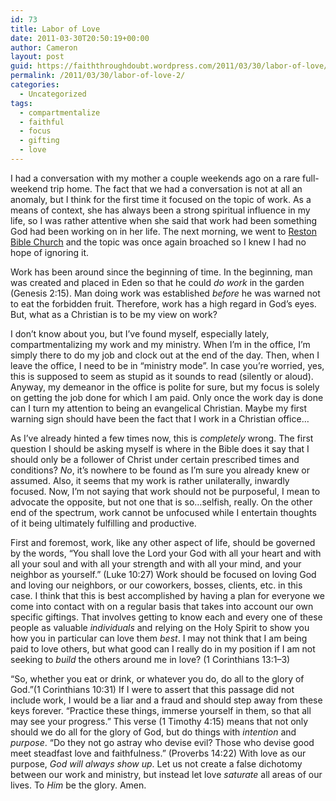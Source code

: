 ```yaml
---
id: 73
title: Labor of Love
date: 2011-03-30T20:50:19+00:00
author: Cameron
layout: post
guid: https://faiththroughdoubt.wordpress.com/2011/03/30/labor-of-love/
permalink: /2011/03/30/labor-of-love-2/
categories:
  - Uncategorized
tags:
  - compartmentalize
  - faithful
  - focus
  - gifting
  - love
---
```

I had a conversation with my mother a couple weekends ago on a rare full-weekend trip home. The fact that we had a conversation is not at all an anomaly, but I think for the first time it focused on the topic of work. As a means of context, she has always been a strong spiritual influence in my life, so I was rather attentive when she said that work had been something God had been working on in her life. The next morning, we went to <a href="http://www.restonbible.org/sermons/item/288-how-god-speaks" target="_blank">Reston Bible Church</a> and the topic was once again broached so I knew I had no hope of ignoring it.

Work has been around since the beginning of time. In the beginning, man was created and placed in Eden so that he could _do work_ in the garden (Genesis 2:15). Man doing work was established _before_ he was warned not to eat the forbidden fruit. Therefore, work has a high regard in God’s eyes. But, what as a Christian is to be my view on work?

I don’t know about you, but I’ve found myself, especially lately, compartmentalizing my work and my ministry. When I’m in the office, I’m simply there to do my job and clock out at the end of the day. Then, when I leave the office, I need to be in “ministry mode”. In case you’re worried, yes, this is supposed to seem as stupid as it sounds to read (silently or aloud). Anyway, my demeanor in the office is polite for sure, but my focus is solely on getting the job done for which I am paid. Only once the work day is done can I turn my attention to being an evangelical Christian. Maybe my first warning sign should have been the fact that I work in a Christian office…

As I’ve already hinted a few times now, this is _completely_ wrong. The first question I should be asking myself is where in the Bible does it say that I should only be a follower of Christ under certain prescribed times and conditions? _No_, it’s nowhere to be found as I’m sure you already knew or assumed. Also, it seems that my work is rather unilaterally, inwardly focused. Now, I’m not saying that work should not be purposeful, I mean to advocate the opposite, but not one that is so…selfish, really. On the other end of the spectrum, work cannot be unfocused while I entertain thoughts of it being ultimately fulfilling and productive.

First and foremost, work, like any other aspect of life, should be governed by the words, “You shall love the Lord your God with all your heart and with all your soul and with all your strength and with all your mind, and your neighbor as yourself.” (Luke 10:27) Work should be focused on loving God and loving our neighbors, or our coworkers, bosses, clients, etc. in this case. I think that this is best accomplished by having a plan for everyone we come into contact with on a regular basis that takes into account our own specific giftings. That involves getting to know each and every one of these people as valuable _individuals_ and relying on the Holy Spirit to show you how you in particular can love them _best_. I may not think that I am being paid to love others, but what good can I really do in my position if I am not seeking to _build_ the others around me in love? (1 Corinthians 13:1–3)

“So, whether you eat or drink, or whatever you do, do all to the glory of God.”(1 Corinthians 10:31) If I were to assert that this passage did not include work, I would be a liar and a fraud and should step away from these keys forever. “Practice these things, immerse yourself in them, so that all may see your progress.” This verse (1 Timothy 4:15) means that not only should we do all for the glory of God, but do things with _intention_ and _purpose_. “Do they not go astray who devise evil? Those who devise good meet steadfast love and faithfulness.” (Proverbs 14:22) With love as our purpose, _God will always show up_. Let us not create a false dichotomy between our work and ministry, but instead let love _saturate_ all areas of our lives. To _Him_ be the glory. Amen.